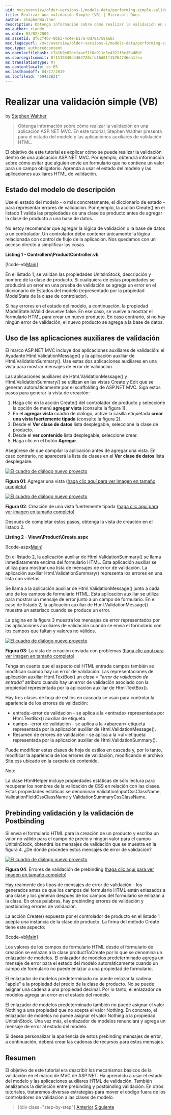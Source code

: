```yaml
---
uid: mvc/overview/older-versions-1/models-data/performing-simple-validation-vb
title: Realizar una validación Simple (VB) | Microsoft Docs
author: StephenWalther
description: Obtenga información sobre cómo realizar la validación en una aplicación ASP.NET MVC. En este tutorial, Stephen Walther presenta para el estado del modelo y la aplicación auxiliar de validación HTML...
ms.author: riande
ms.date: 03/02/2009
ms.assetid: df6cf4b7-0bb3-4c4e-b17a-bd78a759a6bc
msc.legacyurl: /mvc/overview/older-versions-1/models-data/performing-simple-validation-vb
msc.type: authoredcontent
ms.openlocfilehash: c7a1b9e82defaae71f0a911e5e4321f6e15ad8bf
ms.sourcegitcommit: 0f1119340e4464720cfd16d0ff15764746ea1fea
ms.translationtype: MT
ms.contentlocale: es-ES
ms.lasthandoff: 04/17/2019
ms.locfileid: "59422621"
---
```

# <a name="performing-simple-validation-vb"></a>Realizar una validación simple (VB)

by [Stephen Walther](https://github.com/StephenWalther)

> Obtenga información sobre cómo realizar la validación en una aplicación ASP.NET MVC. En este tutorial, Stephen Walther presenta para el estado del modelo y las aplicaciones auxiliares de validación HTML.


El objetivo de este tutorial es explicar cómo se puede realizar la validación dentro de una aplicación ASP.NET MVC. Por ejemplo, obtendrá información sobre cómo evitar que alguien envíe un formulario que no contiene un valor para un campo obligatorio. Aprenda a usar el estado del modelo y las aplicaciones auxiliares HTML de validación.

## <a name="understanding-model-state"></a>Estado del modelo de descripción

Use el estado del modelo - o más concretamente, el diccionario de estado - para representar errores de validación. Por ejemplo, la acción Create() en el listado 1 valida las propiedades de una clase de producto antes de agregar la clase de producto a una base de datos.


No estoy recomendar que agregar la lógica de validación o la base de datos a un controlador. Un controlador debe contener únicamente la lógica relacionada con control de flujo de la aplicación. Nos quedamos con un acceso directo a simplificar las cosas.


**Listing 1 - Controllers\ProductController.vb**

[!code-vb[Main](performing-simple-validation-vb/samples/sample1.vb)]

En el listado 1, se validan las propiedades UnitsInStock, descripción y nombre de la clase de producto. Si cualquiera de estas propiedades se producirá un error en una prueba de validación se agrega un error en el diccionario de Estados del modelo (representado por la propiedad ModelState de la clase de controlador).

Si hay errores en el estado del modelo, a continuación, la propiedad ModelState.IsValid devuelve false. En ese caso, se vuelve a mostrar el formulario HTML para crear un nuevo producto. En caso contrario, si no hay ningún error de validación, el nuevo producto se agrega a la base de datos.

## <a name="using-the-validation-helpers"></a>Uso de las aplicaciones auxiliares de validación

El marco ASP.NET MVC incluye dos aplicaciones auxiliares de validación: el Ayudante Html.ValidationMessage() y la aplicación auxiliar de Html.ValidationSummary(). Use estas dos aplicaciones auxiliares en una vista para mostrar mensajes de error de validación.

Las aplicaciones auxiliares de Html.ValidationMessage() y Html.ValidationSummary() se utilizan en las vistas Create y Edit que se generan automáticamente por el scaffolding de ASP.NET MVC. Siga estos pasos para generar la vista de creación:

1. Haga clic en la acción Create() del controlador de producto y seleccione la opción de menú **agregar vista** (consulte la figura 1).
2. En el **agregar vista** cuadro de diálogo, active la casilla etiquetada **crear una vista fuertemente tipada** (consulte la figura 2).
3. Desde el **Ver clase de datos** lista desplegable, seleccione la clase de producto.
4. Desde el **ver contenido** lista desplegable, seleccione crear.
5. Haga clic en el botón **Agregar**.


Asegúrese de que compilar la aplicación antes de agregar una vista. En caso contrario, no aparecerá la lista de clases en el **Ver clase de datos** lista desplegable.


[![El cuadro de diálogo nuevo proyecto](performing-simple-validation-vb/_static/image1.jpg)](performing-simple-validation-vb/_static/image1.png)

**Figura 01**: Agregar una vista ([haga clic aquí para ver imagen en tamaño completo](performing-simple-validation-vb/_static/image2.png))


[![El cuadro de diálogo nuevo proyecto](performing-simple-validation-vb/_static/image2.jpg)](performing-simple-validation-vb/_static/image3.png)

**Figura 02**: Creación de una vista fuertemente tipada ([haga clic aquí para ver imagen en tamaño completo](performing-simple-validation-vb/_static/image4.png))


Después de completar estos pasos, obtenga la vista de creación en el listado 2.

**Listing 2 - Views\Product\Create.aspx**

[!code-aspx[Main](performing-simple-validation-vb/samples/sample2.aspx)]

En el listado 2, la aplicación auxiliar de Html.ValidationSummary() se llama inmediatamente encima del formulario HTML. Esta aplicación auxiliar se utiliza para mostrar una lista de mensajes de error de validación. La aplicación auxiliar Html.ValidationSummary() representa los errores en una lista con viñetas.

Se llama a la aplicación auxiliar de Html.ValidationMessage() junto a cada uno de los campos de formulario HTML. Esta aplicación auxiliar se utiliza para mostrar un mensaje de error junto a un campo de formulario. En el caso de listado 2, la aplicación auxiliar de Html.ValidationMessage() muestra un asterisco cuando se produce un error.

La página en la figura 3 muestra los mensajes de error representados por las aplicaciones auxiliares de validación cuando se envía el formulario con los campos que faltan y valores no válidos.


[![El cuadro de diálogo nuevo proyecto](performing-simple-validation-vb/_static/image3.jpg)](performing-simple-validation-vb/_static/image5.png)

**Figura 03**: La vista de creación enviada con problemas ([haga clic aquí para ver imagen en tamaño completo](performing-simple-validation-vb/_static/image6.png))


Tenga en cuenta que el aspecto del HTML entrada campos también se modifican cuando hay un error de validación. Las representaciones de aplicación auxiliar Html.TextBox() un *clase = "error de validación de entrada"* atributo cuando hay un error de validación asociado con la propiedad representada por la aplicación auxiliar de Html.TextBox().

Hay tres clases de hoja de estilos en cascada se usan para controlar la apariencia de los errores de validación:

- entrada:-error de validación - se aplica a la &lt;entrada&gt; representada por Html.TextBox() auxiliar de etiqueta.
- campo--error de validación - se aplica a la &lt;abarcan&gt; etiqueta representada por la aplicación auxiliar de Html.ValidationMessage().
- Resumen de errores de validación - se aplica a la &lt;ul&gt; etiqueta representada por la aplicación auxiliar de Html.ValidationSummary().

Puede modificar estas clases de hoja de estilos en cascada y, por lo tanto, modificar la apariencia de los errores de validación, modificando el archivo Site.css ubicado en la carpeta de contenido.

> [!NOTE] 
> 
> La clase HtmlHelper incluye propiedades estáticas de sólo lectura para recuperar los nombres de la validación de CSS en relación con las clases. Estas propiedades estáticas se denominan ValidationInputCssClassName, ValidationFieldCssClassName y ValidationSummaryCssClassName.


## <a name="prebinding-validation-and-postbinding-validation"></a>Prebinding validación y la validación de Postbinding

Si envía el formulario HTML para la creación de un producto y escriba un valor no válido para el campo de precio y ningún valor para el campo UnitsInStock, obtendrá los mensajes de validación que se muestra en la figura 4. ¿De dónde proceden estos mensajes de error de validación?


[![El cuadro de diálogo nuevo proyecto](performing-simple-validation-vb/_static/image4.jpg)](performing-simple-validation-vb/_static/image7.png)

**Figura 04**: Errores de validación de prebinding ([haga clic aquí para ver imagen en tamaño completo](performing-simple-validation-vb/_static/image8.png))


Hay realmente dos tipos de mensajes de error de validación - los generados antes de que los campos del formulario HTML están enlazados a una clase y los generan después de los campos del formulario se enlazan a la clase. En otras palabras, hay prebinding errores de validación y postbinding errores de validación.

La acción Create() expuesta por el controlador de producto en el listado 1 acepta una instancia de la clase de producto. La firma del método Create tiene este aspecto:

[!code-vb[Main](performing-simple-validation-vb/samples/sample3.vb)]

Los valores de los campos de formulario HTML desde el formulario de creación se enlazan a la clase productToCreate por lo que se denomina un enlazador de modelos. El enlazador de modelos predeterminado agrega un mensaje de error para el estado del modelo automáticamente cuando un campo de formulario no puede enlazar a una propiedad de formulario.

El enlazador de modelos predeterminado no puede enlazar la cadena "apple" a la propiedad del precio de la clase de producto. No se puede asignar una cadena a una propiedad decimal. Por lo tanto, el enlazador de modelos agrega un error en el estado del modelo.

El enlazador de modelos predeterminado también no puede asignar el valor Nothing a una propiedad que no acepta el valor Nothing. En concreto, el enlazador de modelos no puede asignar el valor Nothing a la propiedad UnitsInStock. Una vez más, el enlazador de modelos renunciará y agrega un mensaje de error al estado del modelo.

Si desea personalizar la apariencia de estos prebinding mensajes de error, a continuación, deberá crear las cadenas de recursos para estos mensajes.

## <a name="summary"></a>Resumen

El objetivo de este tutorial era describir los mecanismos básicos de la validación en el marco de MVC de ASP.NET. Ha aprendido a usar el estado del modelo y las aplicaciones auxiliares HTML de validación. También analizamos la distinción entre prebinding y postbinding validación. En otros tutoriales, trataremos diversas estrategias para mover el código fuera de los controladores de validación a las clases de modelo.

> [!div class="step-by-step"]
> [Anterior](displaying-a-table-of-database-data-vb.md)
> [Siguiente](validating-with-the-idataerrorinfo-interface-vb.md)
